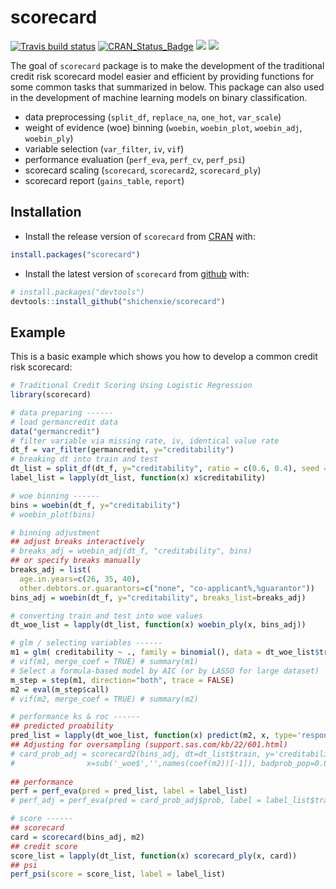 # scorecard

[![Travis build status](https://travis-ci.org/ShichenXie/scorecard.svg?branch=master)](https://travis-ci.org/ShichenXie/scorecard)
[![CRAN\_Status\_Badge](https://www.r-pkg.org/badges/version/scorecard)](https://cran.r-project.org/package=scorecard)
[![](http://cranlogs.r-pkg.org/badges/grand-total/scorecard)](https://cran.r-project.org/package=scorecard)
[![](http://cranlogs.r-pkg.org/badges/scorecard)](https://cran.r-project.org/package=scorecard)


The goal of `scorecard` package is to make the development of the traditional credit risk scorecard model easier and efficient by providing functions for some common tasks that summarized in below. This package can also used in the development of machine learning models on binary classification. 

- data preprocessing (`split_df`, `replace_na`, `one_hot`, `var_scale`)
- weight of evidence (woe) binning (`woebin`, `woebin_plot`, `woebin_adj`, `woebin_ply`)
- variable selection (`var_filter`, `iv`, `vif`)
- performance evaluation (`perf_eva`, `perf_cv`, `perf_psi`)
- scorecard scaling (`scorecard`, `scorecard2`, `scorecard_ply`)
- scorecard report (`gains_table`, `report`)


## Installation

- Install the release version of `scorecard` from [CRAN](https://cran.r-project.org/package=scorecard) with:
``` r
install.packages("scorecard")
```

- Install the latest version of `scorecard` from [github](https://github.com/ShichenXie/scorecard) with:
``` r
# install.packages("devtools")
devtools::install_github("shichenxie/scorecard")
```

## Example

This is a basic example which shows you how to develop a common credit risk scorecard:

``` r
# Traditional Credit Scoring Using Logistic Regression
library(scorecard)

# data preparing ------
# load germancredit data
data("germancredit")
# filter variable via missing rate, iv, identical value rate
dt_f = var_filter(germancredit, y="creditability")
# breaking dt into train and test
dt_list = split_df(dt_f, y="creditability", ratio = c(0.6, 0.4), seed = 30)
label_list = lapply(dt_list, function(x) x$creditability)

# woe binning ------
bins = woebin(dt_f, y="creditability")
# woebin_plot(bins)

# binning adjustment
## adjust breaks interactively
# breaks_adj = woebin_adj(dt_f, "creditability", bins) 
## or specify breaks manually
breaks_adj = list(
  age.in.years=c(26, 35, 40),
  other.debtors.or.guarantors=c("none", "co-applicant%,%guarantor"))
bins_adj = woebin(dt_f, y="creditability", breaks_list=breaks_adj)

# converting train and test into woe values
dt_woe_list = lapply(dt_list, function(x) woebin_ply(x, bins_adj))

# glm / selecting variables ------
m1 = glm( creditability ~ ., family = binomial(), data = dt_woe_list$train)
# vif(m1, merge_coef = TRUE) # summary(m1)
# Select a formula-based model by AIC (or by LASSO for large dataset)
m_step = step(m1, direction="both", trace = FALSE)
m2 = eval(m_step$call)
# vif(m2, merge_coef = TRUE) # summary(m2)

# performance ks & roc ------
## predicted proability
pred_list = lapply(dt_woe_list, function(x) predict(m2, x, type='response'))
## Adjusting for oversampling (support.sas.com/kb/22/601.html)
# card_prob_adj = scorecard2(bins_adj, dt=dt_list$train, y='creditability', 
#                x=sub('_woe$','',names(coef(m2))[-1]), badprob_pop=0.03, return_prob=TRUE)
                
## performance
perf = perf_eva(pred = pred_list, label = label_list)
# perf_adj = perf_eva(pred = card_prob_adj$prob, label = label_list$train)

# score ------
## scorecard
card = scorecard(bins_adj, m2)
## credit score
score_list = lapply(dt_list, function(x) scorecard_ply(x, card))
## psi
perf_psi(score = score_list, label = label_list)

```

